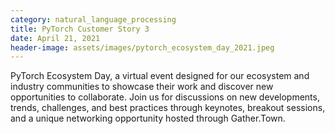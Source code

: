 ```yaml
---
category: natural_language_processing
title: PyTorch Customer Story 3
date: April 21, 2021
header-image: assets/images/pytorch_ecosystem_day_2021.jpeg
---
```


PyTorch Ecosystem Day, a virtual event designed for our ecosystem and industry communities to showcase their work and discover new opportunities to collaborate. Join us for discussions on new developments, trends, challenges, and best practices through keynotes, breakout sessions, and a unique networking opportunity hosted through Gather.Town.
